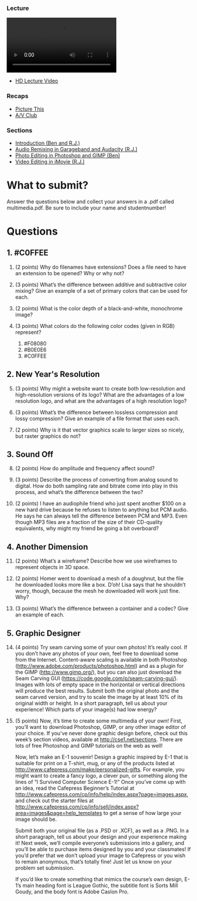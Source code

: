 ### Lecture <!-- pset5 Multimedia -->

![videoplayer](http://cdn.computerscience1.net/2013/spring/lectures/5/lecture5-360p.mp4)

* [HD Lecture Video](http://cse1.net/video?v=lectures/5/lecture5)

### Recaps
* [Picture This](http://cse1.net/recaps/12-graphics.html)
* [A/V Club](http://cse1.net/recaps/13-av.html)

### Sections
* [Introduction (Ben and R.J.)](http://cse1.net/video?v=sections/5/intro_to_week5_sections/intro_to_week5_sections)
* [Audio Remixing in Garageband and Audacity (R.J.)](http://cse1.net/video?v=sections/5/audio_remixing_in_garageband_and_audacity/audio_remixing_in_garageband_and_audacity)
* [Photo Editing in Photoshop and GIMP (Ben)](http://cse1.net/video?v=sections/5/photo_editing_in_photoshop_and_gimp/photo_editing_in_photoshop_and_gimp)
* [Video Editing in iMovie (R.J.)](http://cse1.net/video?v=sections/5/video_editing_in_imovie/video_editing_in_imovie)

# What to submit?
Answer the questions below and collect your answers in a .pdf called multimedia.pdf. Be sure to include your name and studentnumber!

# Questions

## 1. \#C0FFEE
1. (2 points) Why do filenames have extensions? Does a file need to have an extension to be opened?
Why or why not?

2. (3 points) What’s the difference between additive and subtractive color mixing? Give an example
of a set of primary colors that can be used for each.

3. (2 points) What is the color depth of a black-and-white, monochrome image?

4. (3 points) What colors do the following color codes (given in RGB) represent?
	1. \#F08080
	2. \#B0E0E6
	3. \#C0FFEE

## 2. New Year's Resolution
5. (3 points) Why might a website want to create both low-resolution and high-resolution versions
of its logo? What are the advantages of a low resolution logo, and what are the advantages of a high
resolution logo?

6. (3 points) What’s the difference between lossless compression and lossy compression? Give an
example of a file format that uses each.

7. (2 points) Why is it that vector graphics scale to larger sizes so nicely, but raster graphics do not?

## 3. Sound Off
8. (2 points) How do amplitude and frequency affect sound?

9. (3 points) Describe the process of converting from analog sound to digital. How do both sampling
rate and bitrate come into play in this process, and what’s the difference between the two?

10. (2 points) I have an audiophile friend who just spent another $100 on a new hard drive because
he refuses to listen to anything but PCM audio. He says he can always tell the difference between
PCM and MP3. Even though MP3 files are a fraction of the size of their CD-quality equivalents,
why might my friend be going a bit overboard?

## 4. Another Dimension
11. (2 points) What’s a wireframe? Describe how we use wireframes to represent objects in 3D
space.

12. (2 points) Homer went to download a mesh of a doughnut, but the file he downloaded looks
more like a box. D’oh! Lisa says that he shouldn’t worry, though, because the mesh he downloaded
will work just fine. Why?

13. (3 points) What’s the difference between a container and a codec? Give an example of each.

## 5. Graphic Designer
14. (4 points) Try seam carving some of your own photos! It’s really cool. If you don’t have
any photos of your own, feel free to download some from the Internet. Content-aware scaling
is available in both Photoshop (http://www.adobe.com/products/photoshop.html) and as a plugin
for the GIMP (http://www.gimp.org/), but you can also just download the Seam Carving GUI
(https://code.google.com/p/seam-carving-gui/). Images with lots of empty space in the horizontal
or vertical directions will produce the best results. Submit both the original photo and the seam
carved version, and try to scale the image by at least 10% of its original width or height. In a short
paragraph, tell us about your experience! Which parts of your image(s) had low energy?

15. (5 points) Now, it’s time to create some multimedia of your own! First, you’ll want to download
Photoshop, GIMP, or any other image editor of your choice. If you’ve never done graphic design
before, check out this week’s section videos, available at http://cse1.net/sections. There are lots of
free Photoshop and GIMP tutorials on the web as well!

	Now, let’s make an E-1 souvenir! Design a graphic inspired by E-1 that is suitable for print on
a T-shirt, mug, or any of the products listed at http://www.cafepress.com/make/personalized-gifts.
For example, you might want to create a fancy logo, a clever pun, or something along the lines of “I
Survived Computer Science E-1!” Once you’ve come up with an idea, read the Cafepress Beginner’s
Tutorial at http://www.cafepress.com/cp/info/help/index.aspx?page=images.aspx, and check out
the starter files at http://www.cafepress.com/cp/info/sell/index.aspx?area=images&page=help_templates
to get a sense of how large your image should be.

	Submit both your original file (as a .PSD or .XCF), as well as a .PNG. In a short paragraph, tell us
about your design and your experience making it! Next week, we’ll compile everyone’s submissions
into a gallery, and you’ll be able to purchase items designed by you and your classmates! If you’d
prefer that we don’t upload your image to Cafepress or you wish to remain anonymous, that’s totally fine!
Just let us know on your problem set submission.

	If you’d like to create something that mimics the course’s own design, E-1’s main heading font
is League Gothic, the subtitle font is Sorts Mill Goudy, and the body font is Adobe Caslon Pro.
